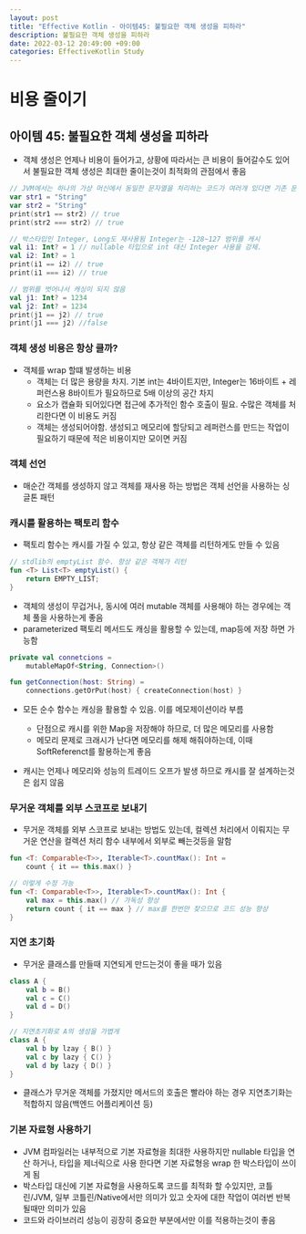 ```yaml
---
layout: post
title: "Effective Kotlin - 아이템45: 불필요한 객체 생성을 피하라"
description: 불필요한 객체 생성을 피하라
date: 2022-03-12 20:49:00 +09:00
categories: EffectiveKotlin Study
---
```



# 비용 줄이기

## 아이템 45: 불필요한 객체 생성을 피하라

- 객체 생성은 언제나 비용이 들어가고, 상황에 따라서는 큰 비용이 들어갈수도 있어서 불필요한 객체 생성은 최대한 줄이는것이 최적화의 관점에서 좋음

```kotlin
// JVM에서는 하나의 가상 머신에서 동일한 문자열을 처리하는 코드가 여러개 있다면 기존 문자열을 재사용
var str1 = "String"
var str2 = "String"
print(str1 == str2) // true
print(str2 === str2) // true

// 박스타입인 Integer, Long도 재사용됨 Integer는 -128~127 범위를 캐시
val i1: Int? = 1 // nullable 타입으로 int 대신 Integer 사용을 강제. 
val i2: Int? = 1
print(i1 == i2) // true
print(i1 === i2) // true

// 범위를 벗어나서 캐싱이 되지 않음
val j1: Int? = 1234
val j2: Int? = 1234
print(j1 == j2) // true
print(j1 === j2) //false
```

### 객체 생성 비용은 항상 클까?
- 객체를 wrap 할떄 발생하는 비용
    * 객체는 더 많은 용량을 차지. 기본 int는 4바이트지만, Integer는 16바이트 + 레퍼런스용 8바이트가 필요하므로 5배 이상의 공간 차지
    * 요소가 캡슐화 되어있다면 접근에 추가적인 함수 호출이 필요. 수많은 객체를 처리한다면 이 비용도 커짐
    * 객체는 생성되어야함. 생성되고 메모리에 할당되고 레퍼런스를 만드는 작업이 필요하기 때문에 적은 비용이지만 모이면 커짐

### 객체 선언
- 매순간 객체를 생성하지 않고 객체를 재사용 하는 방법은 객체 선언을 사용하는 싱글톤 패턴

### 캐시를 활용하는 팩토리 함수
- 팩토리 함수는 캐시를 가질 수 있고, 항상 같은 객체를 리턴하게도 만들 수 있음

```kotlin
// stdlib의 emptyList 함수. 항상 같은 객체가 리턴
fun <T> List<T> emptyList() {
    return EMPTY_LIST;
}
```

- 객체의 생성이 무겁거나, 동시에 여러 mutable 객체를 사용해야 하는 경우에는 객체 풀을 사용하는게 좋음
- parameterized 팩토리 메서드도 캐싱을 활용할 수 있는데, map등에 저장 하면 가능함

```kotlin
private val connetcions =
    mutableMapOf<String, Connection>()

fun getConnection(host: String) =
    connections.getOrPut(host) { createConnection(host) }
```

- 모든 순수 함수는 캐싱을 활용할 수 있음. 이를 메모제이션이라 부름
    * 단점으로 캐시를 위한 Map을 저장해야 하므로, 더 많은 메모리를 사용함
    * 메모리 문제로 크래시가 난다면 메모리를 해제 해줘야하는데, 이때 SoftReferenct를 활용하는게 좋음

- 캐시는 언제나 메모리와 성능의 트레이드 오프가 발생 하므로 캐시를 잘 설계하는것은 쉽지 않음

### 무거운 객체를 외부 스코프로 보내기

- 무거운 객체를 외부 스코프로 보내는 방법도 있는데, 컬렉션 처리에서 이뤄지는 무거운 연산을 컬렉션 처리 함수 내부에서 외부로 빼는것등을 말함

```kotlin
fun <T: Comparable<T>>, Iterable<T>.countMax(): Int =
    count { it == this.max() }

// 이렇게 수정 가능
fun <T: Comparable<T>>, Iterable<T>.countMax(): Int {
    val max = this.max() // 가독성 향상
    return count { it == max } // max를 한번만 찾으므로 코드 성능 향상
}
```

### 지연 초기화
- 무거운 클래스를 만들때 지연되게 만드는것이 좋을 때가 있음

```kotlin
class A {
    val b = B()
    val c = C()
    val d = D()
}

// 지연초기화로 A의 생성을 가볍게
class A {
    val b by lzay { B() }
    val c by lazy { C() }
    val d by lazy { D() }
}
```

- 클래스가 무거운 객체를 가졌지만 메서드의 호출은 빨라야 하는 경우 지연초기화는 적합하지 않음(백엔드 어플리케이션 등)

### 기본 자료형 사용하기
- JVM 컴파일러는 내부적으로 기본 자료형을 최대한 사용하지만 nullable 타입을 연산 하거나, 타입을 제너릭으로 사용 한다면 기본 자료형응 wrap 한 박스타입이 쓰이게 됨
- 박스타입 대신에 기본 자료형을 사용하도록 코드를 최적화 할 수있지만, 코틀린/JVM, 일부 코틀린/Native에서만 의미가 있고 숫자에 대한 작업이 여러번 반복될때만 의미가 있음
- 코드와 라이브러리 성능이 굉장히 중요한 부분에서만 이를 적용하는것이 좋음

